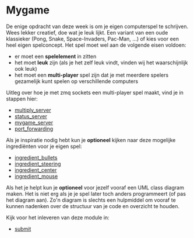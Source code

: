# Mygame

De enige opdracht van deze week is om je eigen computerspel te
schrijven. Wees lekker creatief, doe wat je leuk lijkt. Een variant
van een oude klassieker (Pong, Snake, Space-Invaders, Pac-Man, ...) of
kies voor een heel eigen spelconcept. Het spel moet wel aan de
volgende eisen voldoen:

- er moet een **spelelement** in zitten
- het moet **leuk** zijn (als je het zelf leuk vindt, vinden wij het waarschijnlijk ook leuk)
- het moet een **multi-player** spel zijn dat je met meerdere spelers gezamelijk kunt spelen op verschillende computers

Uitleg over hoe je met zmq sockets een multi-player spel maakt, vind je in stappen hier:

- [multiply_server](/opdrachten/week9/multiply_server)
- [status_server](/opdrachten/week9/status_server)
- [mygame_server](/opdrachten/week9/mygame_server)
- [port_forwarding](/opdrachten/week9/port_forwarding)

Als je inspiratie nodig hebt kun je **optioneel** kijken naar deze
mogelijke ingrediënten voor je eigen spel:

- [ingredient_bullets](/opdrachten/week9/ingredient_bullets)
- [ingredient_steering](/opdrachten/week9/ingredient_steering)
- [ingredient_center](/opdrachten/week9/ingredient_center)
- [ingredient_mouse](/opdrachten/week9/ingredient_mouse)

Als het je helpt kun je **optioneel** voor jezelf vooraf een UML class
diagram maken. Het is niet erg als je je spel later toch anders
programmeert (of pas het diagram aan). Zo'n diagram is slechts een
hulpmiddel om vooraf te kunnen nadenken over de structuur van je
code en overzicht te houden.

Kijk voor het inleveren van deze module in:

- [submit](/opdrachten/week9/submission)
